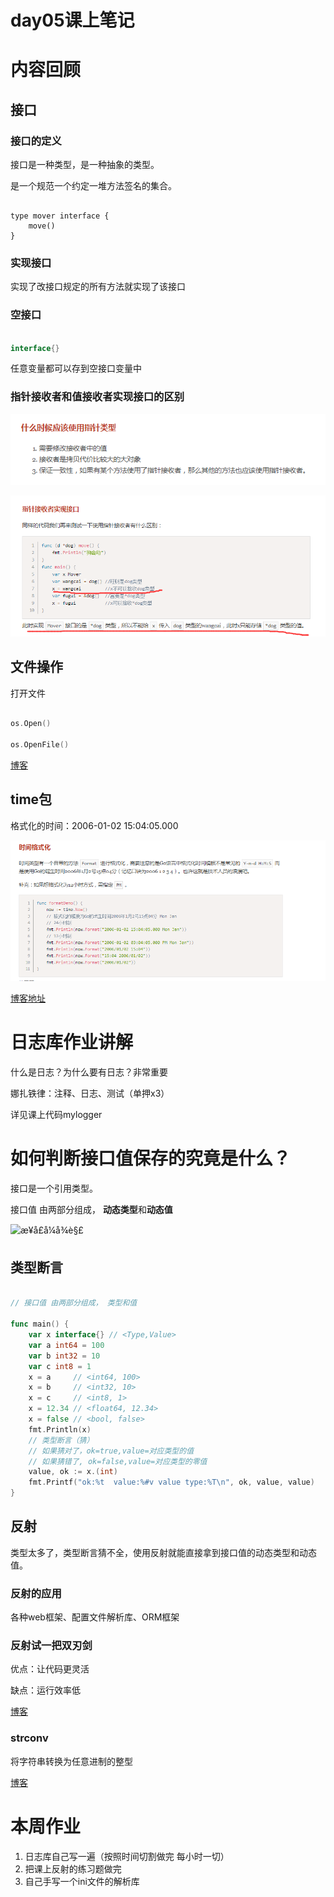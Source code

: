 # day05课上笔记

# 内容回顾

## 接口

### 接口的定义

接口是一种类型，是一种抽象的类型。

是一个规范一个约定一堆方法签名的集合。

```go\

type mover interface {	
	move()
}
```

### 实现接口

实现了改接口规定的所有方法就实现了该接口



### 空接口

```go

interface{}
```

任意变量都可以存到空接口变量中



### 指针接收者和值接收者实现接口的区别

![1557626839489](.\assets\1557626839489.png)

![1557626978751](.\assets\1557626978751.png)

## 文件操作

打开文件

```go

os.Open()

os.OpenFile()
```

[博客](<https://www.liwenzhou.com/posts/Go/go_file/>)



## time包

格式化的时间：2006-01-02 15:04:05.000

![1557627682991](.\assets\1557627682991.png)

[博客地址](<https://www.liwenzhou.com/posts/Go/go_time/>)

# 日志库作业讲解



什么是日志？为什么要有日志？非常重要



娜扎铁律：注释、日志、测试（单押x3）



详见课上代码mylogger

# 如何判断接口值保存的究竟是什么？

接口是一个引用类型。

接口值 由两部分组成， **动态类型**和**动态值**

![æ¥å£å¼å¾è§£](D:\Go\src\code.oldboy.com\studygolang\day05\assets\interface.png)

## 类型断言

```go

// 接口值 由两部分组成， 类型和值

func main() {
	var x interface{} // <Type,Value>
	var a int64 = 100
	var b int32 = 10
	var c int8 = 1
	x = a     // <int64, 100>
	x = b     // <int32, 10>
	x = c     // <int8, 1>
	x = 12.34 // <float64, 12.34>
	x = false // <bool, false>
	fmt.Println(x)
    // 类型断言（猜）
	// 如果猜对了，ok=true,value=对应类型的值
	// 如果猜错了, ok=false,value=对应类型的零值
	value, ok := x.(int)
	fmt.Printf("ok:%t  value:%#v value type:%T\n", ok, value, value)
}
```

## 反射

类型太多了，类型断言猜不全，使用反射就能直接拿到接口值的动态类型和动态值。

### 反射的应用

各种web框架、配置文件解析库、ORM框架

### 反射试一把双刃剑

优点：让代码更灵活

缺点：运行效率低

[博客](<https://www.liwenzhou.com/posts/Go/13_reflect/>)



### strconv

将字符串转换为任意进制的整型

[博客](<https://www.liwenzhou.com/posts/Go/go_strconv/>)

# 本周作业

1. 日志库自己写一遍（按照时间切割做完 每小时一切）
2. 把课上反射的练习题做完
3. 自己手写一个ini文件的解析库





























